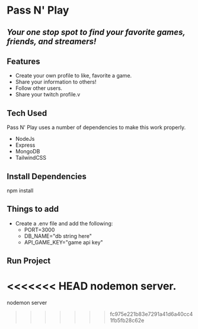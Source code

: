 # Pass N' Play

## _Your one stop spot to find your favorite games, friends, and streamers!_

## Features

- Create your own profile to like, favorite a game.
- Share your information to others!
- Follow other users.
- Share your twitch profile.v

## Tech Used

Pass N' Play uses a number of dependencies to make this work properly.

- NodeJs
- Express
- MongoDB
- TailwindCSS

## Install Dependencies

npm install

## Things to add

- Create a .env file and add the following:
  - PORT=3000
  - DB_NAME="db string here"
  - API_GAME_KEY="game api key"

## Run Project

<<<<<<< HEAD
nodemon server.
=======
nodemon server
>>>>>>> fc975e221b83e7291a41d6a40cc41fb5fb28c62e
